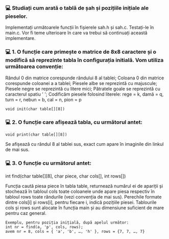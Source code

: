 ### 💻 Studiați cum arată o tablă de șah și pozițiile inițiale ale pieselor.

Implementați următoarele funcții în fișierele sah.h și sah.c. Testați-le în main.c.
Vor fi teme ulterioare în care va trebui să continuați această implementare.

### 💻 1. O funcție care primește o matrice de 8x8 caractere și o modifică să reprezinte tabla în configurația initială. Vom utiliza următoarea convenție: 
Rândul 0 din matrice corespunde rândului 8 al tablei;
Coloana 0 din matrice corespunde coloanei a a tablei;
Piesele albe se reprezintă cu majuscule;
Piesele negre se reprezintă cu litere mici;
Pătratele goale se reprezintă cu caracterul spatiu ' ';
Codificăm piesele folosind literele: 
rege = k, damă = q, turn = r, nebun = b, cal = n, pion = p

    void init(char table[][8])

### 💻 2. O funcție care afișează tabla, cu următorul antet:

    void print(char table[][8])

Se afișează cu rândul 8 al tablei sus, exact cum apare în imaginile din linkul de mai sus.

### 💻 3. O funcție cu următorul antet:

int find(char table[][8], char piece, char cols[], int rows[])

Funcția caută piesa piece în tabla table, returnează numărul ei de apariții și stochează în tabloul cols toate coloanele unde apare piesa respectiv în tabloul rows toate rândurile (vezi convenția de mai sus). Perechile formate dintre cols[i] și rows[i], pentru fiecare i, indică pozițiile piesei. Tablourile cols și rows sunt alocate în funcția main și au dimensiune suficient de mare pentru caz general.

    Exemplu, pentru poziția inițială, după apelul următor:
    int nr = find(a, 'p', cols, rows);
    avem nr = 8, cols = { 'a', 'b', …, 'h' }, rows = {7, 7, …, 7}
